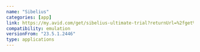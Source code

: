 ```yaml
---
name: "Sibelius"
categories: [app]
link: https://my.avid.com/get/sibelius-ultimate-trial?returnUrl=%2fget%2fsibelius-ultimate-trial%2fDownloads
compatibility: emulation
versionFrom: "23.5.1.2446"
type: applications
---
```


